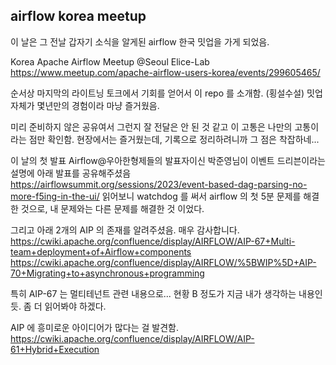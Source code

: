 ## airflow korea meetup

이 날은 그 전날 갑자기 소식을 알게된 airflow 한국 밋업을 가게 되었음.

Korea Apache Airflow Meetup @Seoul Elice-Lab
https://www.meetup.com/apache-airflow-users-korea/events/299605465/

순서상 마지막의 라이트닝 토크에서 기회를 얻어서 이 repo 를 소개함. (횡설수설)
밋업 자체가 몇년만의 경험이라 마냥 즐거웠음.

미리 준비하지 않은 공유여서 그런지 잘 전달은 안 된 것 같고 이 고통은 나만의 고통이라는 점만 확인함. 
현장에서는 즐거웠는데, 기록으로 정리하려니까 그 점은 착잡하네...

이 날의 첫 발표 Airflow@우아한형제들의 발표자이신 박준영님이 이벤트 드리븐이라는 설명에 아래 발표를 공유해주셨음
https://airflowsummit.org/sessions/2023/event-based-dag-parsing-no-more-f5ing-in-the-ui/
읽어보니 watchdog 를 써서 airflow 의 첫 5분 문제를 해결한 것으로, 내 문제와는 다른 문제를 해결한 것 이었다.

그리고 아래 2개의 AIP 의 존재를 알려주셨음. 매우 감사합니다.
https://cwiki.apache.org/confluence/display/AIRFLOW/AIP-67+Multi-team+deployment+of+Airflow+components
https://cwiki.apache.org/confluence/display/AIRFLOW/%5BWIP%5D+AIP-70+Migrating+to+asynchronous+programming

특히 AIP-67 는 멀티테넌트 관련 내용으로... 
현황 B 정도가 지금 내가 생각하는 내용인듯. 좀 더 읽어봐야 하겠다.

AIP 에 흥미로운 아이디어가 많다는 걸 발견함.
https://cwiki.apache.org/confluence/display/AIRFLOW/AIP-61+Hybrid+Execution
